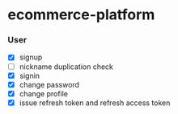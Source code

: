 # ecommerce-platform
### User
- [X] signup
- [ ] nickname duplication check
- [X] signin
- [X] change password
- [X] change profile
- [X] issue refresh token and refresh access token
